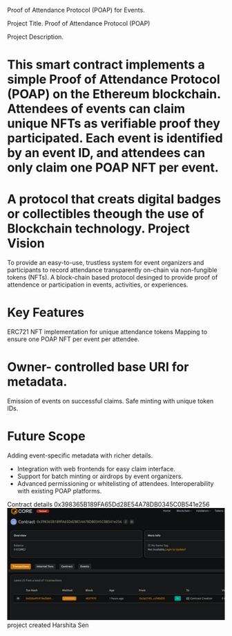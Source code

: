 Proof of Attendance Protocol (POAP) for Events.

 Project Title.
 Proof of Attendance Protocol (POAP)

 Project  Description. 
# This smart contract implements a simple Proof of Attendance Protocol (POAP) on the Ethereum blockchain. Attendees of events can claim unique NFTs as verifiable proof they participated. Each event is identified by an event ID, and attendees can only claim one POAP NFT per event.
 # A protocol that creats digital badges or collectibles theough the use of Blockchain technology.        Project Vision 
 To provide an easy-to-use, trustless system for event   organizers and participants to record attendance transparently on-chain via non-fungible tokens (NFTs).
 A block-chain based protocol desinged to provide proof of attendence or participation in events, activities, or experiences. 

# Key Features

 ERC721 NFT implementation for unique attendance tokens
Mapping to ensure one POAP NFT per event per attendee.
# Owner- controlled base URI for metadata.
 Emission of events on successful claims.
 Safe minting with unique token IDs.

 # Future Scope
  Adding  event-specific metadata with richer details.
 - Integration with web frontends for easy claim interface.
 - Support for batch minting or airdrops by event organizers.
 - Advanced permissioning or   whitelisting of attendees.
 Interoperability with existing POAP platforms.

 Contract details
0x398365B189FA65Dd28E54A78DB0345C0B541e256![alt text](image.png) project created  Harshita Sen 
